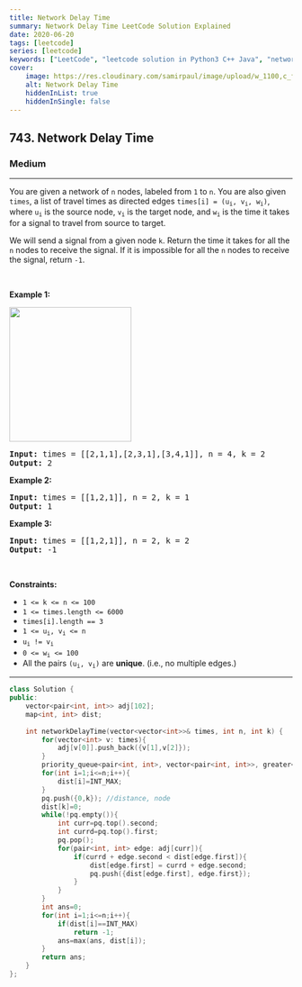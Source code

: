 ```yaml
---
title: Network Delay Time
summary: Network Delay Time LeetCode Solution Explained
date: 2020-06-20
tags: [leetcode]
series: [leetcode]
keywords: ["LeetCode", "leetcode solution in Python3 C++ Java", "network-delay-time LeetCode Solution Explained"]
cover:
    image: https://res.cloudinary.com/samirpaul/image/upload/w_1100,c_fit,co_rgb:FFFFFF,l_text:Arial_75_bold:Network Delay Time - Solution Explained/problem-solving.webp
    alt: Network Delay Time
    hiddenInList: true
    hiddenInSingle: false
---
```



<h2>743. Network Delay Time</h2><h3>Medium</h3><hr><div><p>You are given a network of <code>n</code> nodes, labeled from <code>1</code> to <code>n</code>. You are also given <code>times</code>, a list of travel times as directed edges <code>times[i] = (u<sub>i</sub>, v<sub>i</sub>, w<sub>i</sub>)</code>, where <code>u<sub>i</sub></code> is the source node, <code>v<sub>i</sub></code> is the target node, and <code>w<sub>i</sub></code> is the time it takes for a signal to travel from source to target.</p>

<p>We will send a signal from a given node <code>k</code>. Return the time it takes for all the <code>n</code> nodes to receive the signal. If it is impossible for all the <code>n</code> nodes to receive the signal, return <code>-1</code>.</p>

<p>&nbsp;</p>
<p><strong>Example 1:</strong></p>
<img alt="" src="https://assets.leetcode.com/uploads/2019/05/23/931_example_1.png" style="width: 217px; height: 239px;">
<pre><strong>Input:</strong> times = [[2,1,1],[2,3,1],[3,4,1]], n = 4, k = 2
<strong>Output:</strong> 2
</pre>

<p><strong>Example 2:</strong></p>

<pre><strong>Input:</strong> times = [[1,2,1]], n = 2, k = 1
<strong>Output:</strong> 1
</pre>

<p><strong>Example 3:</strong></p>

<pre><strong>Input:</strong> times = [[1,2,1]], n = 2, k = 2
<strong>Output:</strong> -1
</pre>

<p>&nbsp;</p>
<p><strong>Constraints:</strong></p>

<ul>
	<li><code>1 &lt;= k &lt;= n &lt;= 100</code></li>
	<li><code>1 &lt;= times.length &lt;= 6000</code></li>
	<li><code>times[i].length == 3</code></li>
	<li><code>1 &lt;= u<sub>i</sub>, v<sub>i</sub> &lt;= n</code></li>
	<li><code>u<sub>i</sub> != v<sub>i</sub></code></li>
	<li><code>0 &lt;= w<sub>i</sub> &lt;= 100</code></li>
	<li>All the pairs <code>(u<sub>i</sub>, v<sub>i</sub>)</code> are <strong>unique</strong>. (i.e., no multiple edges.)</li>
</ul>
</div>

---




```cpp
class Solution {
public:
    vector<pair<int, int>> adj[102];
    map<int, int> dist;
    
    int networkDelayTime(vector<vector<int>>& times, int n, int k) {
        for(vector<int> v: times){
            adj[v[0]].push_back({v[1],v[2]});
        }
        priority_queue<pair<int, int>, vector<pair<int, int>>, greater<pair<int, int>>> pq;
        for(int i=1;i<=n;i++){
            dist[i]=INT_MAX;
        }
        pq.push({0,k}); //distance, node
        dist[k]=0;
        while(!pq.empty()){
            int curr=pq.top().second;
            int currd=pq.top().first;
            pq.pop();
            for(pair<int, int> edge: adj[curr]){
                if(currd + edge.second < dist[edge.first]){
                    dist[edge.first] = currd + edge.second;
                    pq.push({dist[edge.first], edge.first});
                }
            }
        }
        int ans=0;
        for(int i=1;i<=n;i++){
            if(dist[i]==INT_MAX)
                return -1;
            ans=max(ans, dist[i]);
        }
        return ans;
    }
};
```
